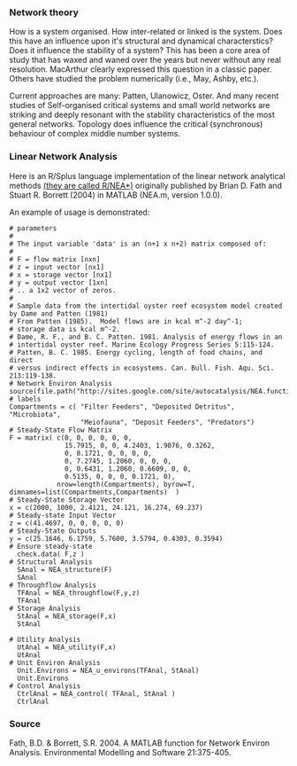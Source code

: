 ### Network theory

How is a system organised. How inter-related or linked is the system. Does this have an influence upon it's structural and dynamical characterstics? Does it influence the stability of a system?
This has been a core area of study that has waxed and waned over the years but never without any real resolution.
MacArthur clearly expressed this question in a classic paper. Others have studied the problem numerically (i.e., May, Ashby, etc.). 

Current approaches are many: Patten, Ulanowicz, Oster. And many recent studies of Self-organised critical systems and small world networks are striking and deeply resonant with the stability characteristics of the most general networks.
Topology does influence the critical (synchronous) behaviour of complex middle number systems.
 

### Linear Network Analysis

Here is an R/Splus language implementation of the linear network analytical methods
[(they are called R/NEA*)](https://github.com/mum0n/ecomod) originally published by Brian D. Fath and Stuart R. Borrett (2004) in MATLAB (NEA.m, version 1.0.0).
 
An example of usage is demonstrated: 

```
# parameters
#
# The input variable 'data' is an (n+1 x n+2) matrix composed of:
#
# F = flow matrix [nxn]
# z = input vector [nx1]
# x = storage vector [nx1]
# y = output vector [1xn]
# .. a 1x2 vector of zeros. 
#
# Sample data from the intertidal oyster reef ecosystem model created by Dame and Patten (1981)
# From Patten (1985).  Model flows are in kcal m^-2 day^-1;
# storage data is kcal m^-2.
# Dame, R. F., and B. C. Patten. 1981. Analysis of energy flows in an
# intertidal oyster reef. Marine Ecology Progress Series 5:115-124.
# Patten, B. C. 1985. Energy cycling, length of food chains, and direct
# versus indirect effects in ecosystems. Can. Bull. Fish. Aqu. Sci. 213:119-138.
# Network Environ Analysis
source(file.path("http://sites.google.com/site/autocatalysis/NEA.functions.r"))
# labels
Compartments = c( "Filter Feeders", "Deposited Detritus", "Microbiota",
                  "Meiofauna", "Deposit Feeders", "Predators")
# Steady-State Flow Matrix
F = matrix( c(0, 0, 0, 0, 0, 0,
              15.7915, 0, 0, 4.2403, 1.9076, 0.3262,
              0, 8.1721, 0, 0, 0, 0,
              0, 7.2745, 1.2060, 0, 0, 0,
              0, 0.6431, 1.2060, 0.6609, 0, 0,
              0.5135, 0, 0, 0, 0.1721, 0),
            nrow=length(Compartments), byrow=T, dimnames=list(Compartments,Compartments)  )
# Steady-State Storage Vector
x = c(2000, 1000, 2.4121, 24.121, 16.274, 69.237)   
# Steady-state Input Vector
z = c(41.4697, 0, 0, 0, 0, 0)
# Steady-State Outputs
y = c(25.1646, 6.1759, 5.7600, 3.5794, 0.4303, 0.3594)
# Ensure steady-state
  check.data( F,z )
# Structural Analysis
  SAnal = NEA_structure(F)
  SAnal
# Throughflow Analysis
  TFAnal = NEA_throughflow(F,y,z)
  TFAnal
# Storage Analysis
  StAnal = NEA_storage(F,x)
  StAnal
 
# Utility Analysis
  UtAnal = NEA_utility(F,x)
  UtAnal
# Unit Environ Analysis
  Unit.Environs = NEA_u_environs(TFAnal, StAnal)
  Unit.Environs
# Control Analysis
  CtrlAnal = NEA_control( TFAnal, StAnal )
  CtrlAnal
```

### Source

Fath, B.D. & Borrett, S.R. 2004. A MATLAB function for Network Environ Analysis. Environmental Modelling and Software 21:375-405.


